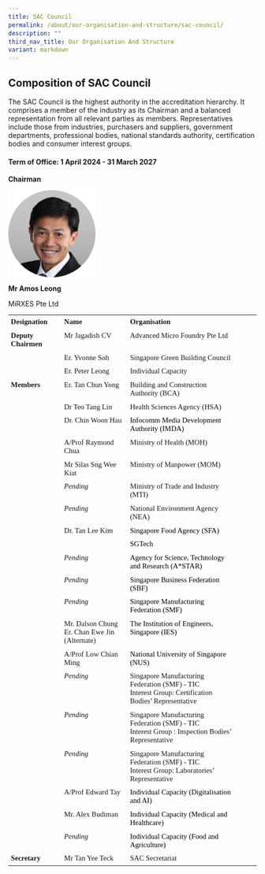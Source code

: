 ```yaml
---
title: SAC Council
permalink: /about/our-organisation-and-structure/sac-council/
description: ""
third_nav_title: Our Organisation And Structure
variant: markdown
---
```

## Composition of SAC Council

The SAC Council is the highest authority in the accreditation hierarchy. It comprises a member of the industry as its Chairman and a balanced representation from all relevant parties as members. Representatives include those from industries, purchasers and suppliers, government departments, professional bodies, national standards authority, certification bodies and consumer interest groups.

#### Term of Office: 1 April 2024 - 31 March 2027

 **Chairman**  

<img align="left" style="width: 177px;" src="/images/about/our-organisation-structure/Mr_Amos_Leong.png">

<br clear="left">


**Mr Amos Leong**

MiRXES Pte Ltd

<table summary="" title="" style="direction:ltr;
 border-collapse:collapse;border-style:solid;border-color:#A3A3A3;border-width:
 0pt" valign="top" cellspacing="0" cellpadding="0" border="0"><tbody><tr><td style="border-width:0pt;vertical-align:top;width:1.1569in;padding:4pt 4pt 4pt 4pt"><p style="margin:0in;font-family:Calibri;font-size:11.0pt"><span style="font-weight:bold">Designation</span></p></td><td style="border-width:0pt;vertical-align:top;width:1.6208in;padding:4pt 4pt 4pt 4pt"><p style="margin:0in;font-family:Calibri;font-size:11.0pt"><span style="font-weight:bold">Name</span></p></td><td style="border-width:0pt;vertical-align:top;width:2.9173in;padding:4pt 4pt 4pt 4pt"><p style="margin:0in;font-family:Calibri;font-size:11.0pt"><span style="font-weight:bold">Organisation</span></p></td><td style="border-width:0pt;vertical-align:top;width:.5in;padding:4pt 4pt 4pt 4pt"><p style="margin:0in;font-family:Calibri;font-size:11.0pt">&nbsp;</p></td></tr><tr><td style="border-width:0pt;vertical-align:top;width:1.1569in;padding:4pt 4pt 4pt 4pt"><p style="margin:0in;font-family:Calibri;font-size:11.0pt"><span style="font-weight:bold">Deputy Chairmen</span></p></td><td style="border-width:0pt;vertical-align:top;width:1.6208in;padding:4pt 4pt 4pt 4pt"><p style="margin:0in;font-family:Calibri;font-size:11.0pt">Mr Jagadish CV</p></td><td style="border-width:0pt;vertical-align:top;width:2.9173in;padding:4pt 4pt 4pt 4pt"><p style="margin:0in;font-family:Calibri;font-size:11.0pt">Advanced Micro Foundry Pte Ltd</p></td><td style="border-width:0pt;vertical-align:top;width:.5in;padding:4pt 4pt 4pt 4pt"><p style="margin:0in;font-family:Calibri;font-size:11.0pt">&nbsp;</p></td></tr><tr><td style="border-width:0pt;vertical-align:top;width:1.1569in;padding:4pt 4pt 4pt 4pt"><p style="margin:0in;font-family:Calibri;font-size:11.0pt">&nbsp;</p></td><td style="border-width:0pt;vertical-align:top;width:1.6208in;padding:4pt 4pt 4pt 4pt"><p style="margin:0in;font-family:Calibri;font-size:11.0pt">Er. Yvonne Soh</p></td><td style="border-width:0pt;vertical-align:top;width:2.9173in;padding:4pt 4pt 4pt 4pt"><p style="margin:0in;font-family:Calibri;font-size:11.0pt">Singapore Green Building Council</p></td><td style="border-width:0pt;vertical-align:top;width:.5in;padding:4pt 4pt 4pt 4pt"><p style="margin:0in;font-family:Calibri;font-size:11.0pt">&nbsp;</p></td></tr><tr><td style="border-width:0pt;vertical-align:top;width:1.1569in;padding:4pt 4pt 4pt 4pt"><p style="margin:0in;font-family:Calibri;font-size:11.0pt">&nbsp;</p></td><td style="border-width:0pt;vertical-align:top;width:1.6208in;padding:4pt 4pt 4pt 4pt"><p style="margin:0in;font-family:Calibri;font-size:11.0pt">Er. Peter Leong</p></td><td style="border-width:0pt;vertical-align:top;width:2.9173in;padding:4pt 4pt 4pt 4pt"><p style="margin:0in;font-family:Calibri;font-size:11.0pt">Individual Capacity</p></td><td style="border-width:0pt;vertical-align:top;width:.5in;padding:4pt 4pt 4pt 4pt"><p style="margin:0in;font-family:Calibri;font-size:11.0pt">&nbsp;</p></td></tr><tr><td style="border-width:0pt;vertical-align:top;width:1.1569in;padding:4pt 4pt 4pt 4pt"><p style="margin:0in;font-family:Calibri;font-size:11.0pt"><span style="font-weight:bold">Members</span></p></td><td style="border-width:0pt;vertical-align:top;width:1.6208in;padding:4pt 4pt 4pt 4pt"><p style="margin:0in;font-family:Calibri;font-size:11.0pt">Er. Tan Chun Yong</p></td><td style="border-width:0pt;vertical-align:top;width:2.9173in;padding:4pt 4pt 4pt 4pt"><p style="margin:0in;font-family:Calibri;font-size:11.0pt">Building and Construction Authority (BCA)</p></td><td style="border-width:0pt;vertical-align:top;width:.5in;padding:4pt 4pt 4pt 4pt"><p style="margin:0in;font-family:Calibri;font-size:11.0pt">&nbsp;</p></td></tr><tr><td style="border-width:0pt;vertical-align:top;width:1.1569in;padding:4pt 4pt 4pt 4pt"><p style="margin:0in;font-family:Calibri;font-size:11.0pt">&nbsp;</p></td><td style="border-width:0pt;vertical-align:top;width:1.6208in;padding:4pt 4pt 4pt 4pt"><p style="margin:0in;font-family:Calibri;font-size:11.0pt">Dr Teo Tang Lin</p></td><td style="border-width:0pt;vertical-align:top;width:2.9173in;padding:4pt 4pt 4pt 4pt"><p style="margin:0in;font-family:Calibri;font-size:11.0pt">Health Sciences Agency (HSA)</p></td><td style="border-width:0pt;vertical-align:top;width:.5in;padding:4pt 4pt 4pt 4pt"><p style="margin:0in;font-family:Calibri;font-size:11.0pt">&nbsp;</p></td></tr><tr><td style="border-width:0pt;vertical-align:top;width:1.1569in;padding:4pt 4pt 4pt 4pt"><p style="margin:0in;font-family:Calibri;font-size:11.0pt">&nbsp;</p></td><td style="border-width:0pt;vertical-align:top;width:1.6208in;padding:4pt 4pt 4pt 4pt"><p style="margin:0in;font-family:Calibri;font-size:11.0pt">Dr. Chin Woon Hau</p></td><td style="border-width:0pt;vertical-align:top;width:2.9173in;padding:4pt 4pt 4pt 4pt"><p style="margin:0in;font-family:Calibri;font-size:11.0pt;color:black">Infocomm Media Development Authority (IMDA)</p></td><td style="border-width:0pt;vertical-align:top;width:.5in;padding:4pt 4pt 4pt 4pt"><p style="margin:0in;font-family:Calibri;font-size:11.0pt">&nbsp;</p></td></tr><tr><td style="border-width:0pt;vertical-align:top;width:1.1569in;padding:4pt 4pt 4pt 4pt"><p style="margin:0in;font-family:Calibri;font-size:11.0pt">&nbsp;</p></td><td style="border-width:0pt;vertical-align:top;width:1.6208in;padding:4pt 4pt 4pt 4pt"><p style="margin:0in;font-family:Calibri;font-size:11.0pt">A/Prof Raymond Chua</p></td><td style="border-width:0pt;vertical-align:top;width:2.9173in;padding:4pt 4pt 4pt 4pt"><p style="margin:0in;font-family:Calibri;font-size:11.0pt">Ministry of Health (MOH)</p></td><td style="border-width:0pt;vertical-align:top;width:.5in;padding:4pt 4pt 4pt 4pt"><p style="margin:0in;font-family:Calibri;font-size:11.0pt">&nbsp;</p></td></tr><tr><td style="border-width:0pt;vertical-align:top;width:1.1569in;padding:4pt 4pt 4pt 4pt"><p style="margin:0in;font-family:Calibri;font-size:11.0pt">&nbsp;</p></td><td style="border-width:0pt;vertical-align:top;width:1.6208in;padding:4pt 4pt 4pt 4pt"><p style="margin:0in;font-family:Calibri;font-size:11.0pt">Mr Silas Sng Wee Kiat</p></td><td style="border-width:0pt;vertical-align:top;width:2.9173in;padding:4pt 4pt 4pt 4pt"><p style="margin:0in;font-family:Calibri;font-size:11.0pt">Ministry of Manpower (MOM)</p></td><td style="border-width:0pt;vertical-align:top;width:.5in;padding:4pt 4pt 4pt 4pt"><p style="margin:0in;font-family:Calibri;font-size:11.0pt">&nbsp;</p></td></tr><tr><td style="border-width:0pt;vertical-align:top;width:1.1569in;padding:4pt 4pt 4pt 4pt"><p style="margin:0in;font-family:Calibri;font-size:11.0pt">&nbsp;</p></td><td style="border-width:0pt;vertical-align:top;width:1.6208in;padding:4pt 4pt 4pt 4pt"><p style="margin:0in;font-family:Calibri;font-size:11.0pt"><span style="font-style:italic">Pending</span></p></td><td style="border-width:0pt;vertical-align:top;width:2.9173in;padding:4pt 4pt 4pt 4pt"><p style="margin:0in;font-family:Calibri;font-size:11.0pt">Ministry of Trade and Industry (MTI)</p></td><td style="border-width:0pt;vertical-align:top;width:.5in;padding:4pt 4pt 4pt 4pt"><p style="margin:0in;font-family:Calibri;font-size:11.0pt">&nbsp;</p></td></tr><tr><td style="border-width:0pt;vertical-align:top;width:1.1569in;padding:4pt 4pt 4pt 4pt"><p style="margin:0in;font-family:Calibri;font-size:11.0pt">&nbsp;</p></td><td style="border-width:0pt;vertical-align:top;width:1.6208in;padding:4pt 4pt 4pt 4pt"><p style="margin:0in;font-family:Calibri;font-size:11.0pt"><span style="font-style:italic">Pending</span></p></td><td style="border-width:0pt;vertical-align:top;width:2.9173in;padding:4pt 4pt 4pt 4pt"><p style="margin:0in;font-family:Calibri;font-size:11.0pt">National Environment Agency (NEA)</p></td><td style="border-width:0pt;vertical-align:top;width:.5in;padding:4pt 4pt 4pt 4pt"><p style="margin:0in;font-family:Calibri;font-size:11.0pt">&nbsp;</p></td></tr><tr><td style="border-width:0pt;vertical-align:top;width:1.1569in;padding:4pt 4pt 4pt 4pt"><p style="margin:0in;font-family:Calibri;font-size:11.0pt">&nbsp;</p></td><td style="border-width:0pt;vertical-align:top;width:1.6208in;padding:4pt 4pt 4pt 4pt"><p style="margin:0in;font-family:Calibri;font-size:11.0pt">Dr. Tan Lee Kim</p></td><td style="border-width:0pt;vertical-align:top;width:2.9173in;padding:4pt 4pt 4pt 4pt"><p style="margin:0in;font-family:Calibri;font-size:11.0pt;color:black">Singapore Food Agency (SFA)</p></td><td style="border-width:0pt;vertical-align:top;width:.5in;padding:4pt 4pt 4pt 4pt"><p style="margin:0in;font-family:Calibri;font-size:11.0pt">&nbsp;</p></td></tr><tr><td style="border-width:0pt;vertical-align:top;width:1.1569in;padding:4pt 4pt 4pt 4pt"><p style="margin:0in;font-family:Calibri;font-size:11.0pt">&nbsp;</p></td><td style="border-width:0pt;vertical-align:top;width:1.6208in;padding:4pt 4pt 4pt 4pt"><p style="margin:0in;font-family:Calibri;font-size:11.0pt">&nbsp;</p></td><td style="border-width:0pt;vertical-align:top;width:2.9173in;padding:4pt 4pt 4pt 4pt"><p style="margin:0in;font-family:Calibri;font-size:11.0pt;color:black">SGTech</p></td><td style="border-width:0pt;vertical-align:top;width:.5in;padding:4pt 4pt 4pt 4pt"><p style="margin:0in;font-family:Calibri;font-size:11.0pt">&nbsp;</p></td></tr><tr><td style="border-width:0pt;vertical-align:top;width:1.1569in;padding:4pt 4pt 4pt 4pt"><p style="margin:0in;font-family:Calibri;font-size:11.0pt">&nbsp;</p></td><td style="border-width:0pt;vertical-align:top;width:1.6208in;padding:4pt 4pt 4pt 4pt"><p style="margin:0in;font-family:Calibri;font-size:11.0pt"><span style="font-style:italic">Pending</span></p></td><td style="border-width:0pt;vertical-align:top;width:2.9173in;padding:4pt 4pt 4pt 4pt"><p style="margin:0in;font-family:Calibri;font-size:11.0pt;color:black">Agency for Science, Technology and Research (A*STAR)</p></td><td style="border-width:0pt;vertical-align:top;width:.5in;padding:4pt 4pt 4pt 4pt"><p style="margin:0in;font-family:Calibri;font-size:11.0pt">&nbsp;</p></td></tr><tr><td style="border-width:0pt;vertical-align:top;width:1.1569in;padding:4pt 4pt 4pt 4pt"><p style="margin:0in;font-family:Calibri;font-size:11.0pt">&nbsp;</p></td><td style="border-width:0pt;vertical-align:top;width:1.6208in;padding:4pt 4pt 4pt 4pt"><p style="margin:0in;font-family:Calibri;font-size:11.0pt"><span style="font-style:italic">Pending</span></p></td><td style="border-width:0pt;vertical-align:top;width:2.9173in;padding:4pt 4pt 4pt 4pt"><p style="margin:0in;font-family:Calibri;font-size:11.0pt;color:black">Singapore Business Federation (SBF)</p></td><td style="border-width:0pt;vertical-align:top;width:.5in;padding:4pt 4pt 4pt 4pt"><p style="margin:0in;font-family:Calibri;font-size:11.0pt">&nbsp;</p></td></tr><tr><td style="border-width:0pt;vertical-align:top;width:1.1569in;padding:4pt 4pt 4pt 4pt"><p style="margin:0in;font-family:Calibri;font-size:11.0pt">&nbsp;</p></td><td style="border-width:0pt;vertical-align:top;width:1.6208in;padding:4pt 4pt 4pt 4pt"><p style="margin:0in;font-family:Calibri;font-size:11.0pt"><span style="font-style:italic">Pending</span></p></td><td style="border-width:0pt;vertical-align:top;width:2.9173in;padding:4pt 4pt 4pt 4pt"><p style="margin:0in;font-family:Calibri;font-size:11.0pt;color:black">Singapore Manufacturing Federation (SMF)</p></td><td style="border-width:0pt;vertical-align:top;width:.5in;padding:4pt 4pt 4pt 4pt"><p style="margin:0in;font-family:Calibri;font-size:11.0pt">&nbsp;</p></td></tr><tr><td style="border-width:0pt;vertical-align:top;width:1.1569in;padding:4pt 4pt 4pt 4pt"><p style="margin:0in;font-family:Calibri;font-size:11.0pt">&nbsp;</p></td><td style="border-width:0pt;vertical-align:top;width:1.6208in;padding:4pt 4pt 4pt 4pt"><p style="margin:0in;font-family:Calibri;font-size:11.0pt">Mr. Dalson Chung</p><p style="margin:0in;font-family:Calibri;font-size:11.0pt">Er. Chan Ewe Jin (Alternate)</p></td><td style="border-width:0pt;vertical-align:top;width:2.9326in;padding:4pt 4pt 4pt 4pt"><p style="margin:0in;font-family:Calibri;font-size:11.0pt;color:black">The Institution of Engineers, Singapore (IES)</p></td><td style="border-width:0pt;vertical-align:top;width:.5in;padding:4pt 4pt 4pt 4pt"><p style="margin:0in;font-family:Calibri;font-size:11.0pt">&nbsp;</p></td></tr><tr><td style="border-width:0pt;vertical-align:top;width:1.1569in;padding:4pt 4pt 4pt 4pt"><p style="margin:0in;font-family:Calibri;font-size:11.0pt">&nbsp;</p></td><td style="border-width:0pt;vertical-align:top;width:1.6402in;padding:4pt 4pt 4pt 4pt"><p style="margin:0in;font-family:Calibri;font-size:11.0pt">A/Prof Low Chian Ming</p></td><td style="border-width:0pt;vertical-align:top;width:2.9173in;padding:4pt 4pt 4pt 4pt"><p style="margin:0in;font-family:Calibri;font-size:11.0pt;color:black">National University of Singapore (NUS)</p></td><td style="border-width:0pt;vertical-align:top;width:.5in;padding:4pt 4pt 4pt 4pt"><p style="margin:0in;font-family:Calibri;font-size:11.0pt">&nbsp;</p></td></tr><tr><td style="border-width:0pt;vertical-align:top;width:1.1569in;padding:4pt 4pt 4pt 4pt"><p style="margin:0in;font-family:Calibri;font-size:11.0pt">&nbsp;</p></td><td style="border-width:0pt;vertical-align:top;width:1.6208in;padding:4pt 4pt 4pt 4pt"><p style="margin:0in;font-family:Calibri;font-size:11.0pt"><span style="font-style:italic">Pending</span></p></td><td style="border-width:0pt;vertical-align:top;width:2.9173in;padding:4pt 4pt 4pt 4pt"><p style="margin:0in;font-family:Calibri;font-size:11.0pt">Singapore Manufacturing Federation (SMF) - TIC</p><p style="margin:0in;font-family:Calibri;font-size:11.0pt">Interest Group: Certification Bodies’ Representative</p></td><td style="border-width:0pt;vertical-align:top;width:.5in;padding:4pt 4pt 4pt 4pt"><p style="margin:0in;font-family:Calibri;font-size:11.0pt">&nbsp;</p></td></tr><tr><td style="border-width:0pt;vertical-align:top;width:1.1569in;padding:4pt 4pt 4pt 4pt"><p style="margin:0in;font-family:Calibri;font-size:11.0pt">&nbsp;</p></td><td style="border-width:0pt;vertical-align:top;width:1.6208in;padding:4pt 4pt 4pt 4pt"><p style="margin:0in;font-family:Calibri;font-size:11.0pt"><span style="font-style:italic">Pending</span></p></td><td style="border-width:0pt;vertical-align:top;width:2.9173in;padding:4pt 4pt 4pt 4pt"><p style="margin:0in;font-family:Calibri;font-size:11.0pt">Singapore Manufacturing Federation (SMF) - TIC</p><p style="margin:0in;font-family:Calibri;font-size:11.0pt">Interest Group : Inspection Bodies’ Representative</p></td><td style="border-width:0pt;vertical-align:top;width:.5in;padding:4pt 4pt 4pt 4pt"><p style="margin:0in;font-family:Calibri;font-size:11.0pt">&nbsp;</p></td></tr><tr><td style="border-width:0pt;vertical-align:top;width:1.1569in;padding:4pt 4pt 4pt 4pt"><p style="margin:0in;font-family:Calibri;font-size:11.0pt">&nbsp;</p></td><td style="border-width:0pt;vertical-align:top;width:1.6208in;padding:4pt 4pt 4pt 4pt"><p style="margin:0in;font-family:Calibri;font-size:11.0pt"><span style="font-style:italic">Pending</span></p></td><td style="border-width:0pt;vertical-align:top;width:2.9173in;padding:4pt 4pt 4pt 4pt"><p style="margin:0in;font-family:Calibri;font-size:11.0pt">Singapore Manufacturing Federation (SMF) - TIC</p><p style="margin:0in;font-family:Calibri;font-size:11.0pt">Interest Group: Laboratories’ Representative</p></td><td style="border-width:0pt;vertical-align:top;width:.5in;padding:4pt 4pt 4pt 4pt"><p style="margin:0in;font-family:Calibri;font-size:11.0pt">&nbsp;</p></td></tr><tr><td style="border-width:0pt;vertical-align:top;width:1.1569in;padding:4pt 4pt 4pt 4pt"><p style="margin:0in;font-family:Calibri;font-size:11.0pt">&nbsp;</p></td><td style="border-width:0pt;vertical-align:top;width:1.6208in;padding:4pt 4pt 4pt 4pt"><p style="margin:0in;font-family:Calibri;font-size:11.0pt">A/Prof Edward Tay</p></td><td style="border-width:0pt;vertical-align:top;width:2.9173in;padding:4pt 4pt 4pt 4pt"><p style="margin:0in;font-family:Calibri;font-size:11.0pt"><span style="color:black">Individual Capacity (Digitalisation and AI)</span></p></td><td style="border-width:0pt;vertical-align:top;width:.5in;padding:4pt 4pt 4pt 4pt"><p style="margin:0in;font-family:Calibri;font-size:11.0pt">&nbsp;</p></td></tr><tr><td style="border-width:0pt;vertical-align:top;width:1.1569in;padding:4pt 4pt 4pt 4pt"><p style="margin:0in;font-family:Calibri;font-size:11.0pt">&nbsp;</p></td><td style="border-width:0pt;vertical-align:top;width:1.6208in;padding:4pt 4pt 4pt 4pt"><p style="margin:0in;font-family:Calibri;font-size:11.0pt">Mr. Alex Budiman</p></td><td style="border-width:0pt;vertical-align:top;width:2.9173in;padding:4pt 4pt 4pt 4pt"><p style="margin:0in;font-family:Calibri;font-size:11.0pt"><span style="color:black">Individual Capacity (Medical and Healthcare)</span></p></td><td style="border-width:0pt;vertical-align:top;width:.5in;padding:4pt 4pt 4pt 4pt"><p style="margin:0in;font-family:Calibri;font-size:11.0pt">&nbsp;</p></td></tr><tr><td style="border-width:0pt;vertical-align:top;width:1.1569in;padding:4pt 4pt 4pt 4pt"><p style="margin:0in;font-family:Calibri;font-size:11.0pt">&nbsp;</p></td><td style="border-width:0pt;vertical-align:top;width:1.6208in;padding:4pt 4pt 4pt 4pt"><p style="margin:0in;font-family:Calibri;font-size:11.0pt"><span style="font-style:italic">Pending</span></p></td><td style="border-width:0pt;vertical-align:top;width:2.9173in;padding:4pt 4pt 4pt 4pt"><p style="margin:0in;font-family:Calibri;font-size:11.0pt"><span style="color:black">Individual Capacity (Food and Agriculture)</span></p></td><td style="border-width:0pt;vertical-align:top;width:.5in;padding:4pt 4pt 4pt 4pt"><p style="margin:0in;font-family:Calibri;font-size:11.0pt">&nbsp;</p></td></tr><tr><td style="border-width:0pt;vertical-align:top;width:1.1569in;padding:4pt 4pt 4pt 4pt"><p style="margin:0in;font-family:Calibri;font-size:11.0pt"><span style="font-weight:bold">Secretary</span></p></td><td style="border-width:0pt;vertical-align:top;width:1.6208in;padding:4pt 4pt 4pt 4pt"><p style="margin:0in;font-family:Calibri;font-size:11.0pt">Mr Tan Yee Teck</p></td><td style="border-width:0pt;vertical-align:top;width:2.9173in;padding:4pt 4pt 4pt 4pt"><p style="margin:0in;font-family:Calibri;font-size:11.0pt">SAC Secretariat</p></td><td style="border-width:0pt;vertical-align:top;width:.5in;padding:4pt 4pt 4pt 4pt"><p style="margin:0in;font-family:Calibri;font-size:11.0pt">&nbsp;</p></td></tr></tbody></table>